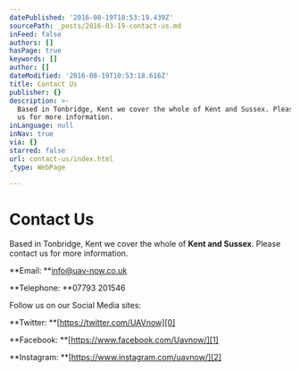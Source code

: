 ```yaml
---
datePublished: '2016-08-19T10:53:19.439Z'
sourcePath: _posts/2016-03-19-contact-us.md
inFeed: false
authors: []
hasPage: true
keywords: []
author: []
dateModified: '2016-08-19T10:53:18.616Z'
title: Contact Us
publisher: {}
description: >-
  Based in Tonbridge, Kent we cover the whole of Kent and Sussex. Please contact
  us for more information.
inLanguage: null
inNav: true
via: {}
starred: false
url: contact-us/index.html
_type: WebPage

---
```

# Contact Us

Based in Tonbridge, Kent we cover the whole of **Kent and Sussex**. Please contact us for more information.

**Email: **info@uav-now.co.uk

**Telephone: **07793 201546

Follow us on our Social Media sites:

**Twitter: **[https://twitter.com/UAVnow][0]

**Facebook: **[https://www.facebook.com/Uavnow/][1]

**Instagram: **[https://www.instagram.com/uavnow/][2]

[0]: https://twitter.com/UAVnow
[1]: https://www.facebook.com/Uavnow/
[2]: https://www.instagram.com/uavnow/